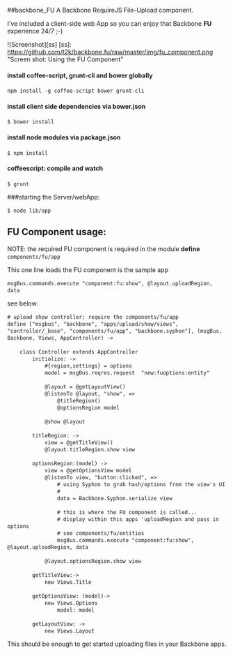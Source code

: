 ##backbone_FU
A Backbone RequireJS File-Upload component.

I've included a client-side web App so you can enjoy that Backbone **FU** experience 24/7 ;-)

![Screenshot][ss]
[ss]:  https://github.com/t2k/backbone.fu/raw/master/img/fu_component.png "Screen shot: Using the FU Component"

#### install coffee-script, grunt-cli and  bower globally
```
npm install -g coffee-script bower grunt-cli
```

#### install client side dependencies via bower.json
```
$ bower install
```

#### install node modules via package.json
```
$ npm install
```

#### coffeescript: compile and watch
```
$ grunt
```

###starting the Server/webApp:
```
$ node lib/app
```

## FU Component usage:
NOTE: the required FU component is required in the module **define** ```components/fu/app```

This one line loads the FU component is the sample app
```
msgBus.commands.execute "component:fu:show", @layout.uploadRegion, data
```

see below:

```
# upload show controller: require the components/fu/app
define ["msgbus", "backbone", "apps/upload/show/views", "controller/_base", "components/fu/app", "backbone.syphon"], (msgBus, Backbone, Views, AppController) ->

    class Controller extends AppController
        initialize: ->
            #{region,settings} = options
            model = msgBus.reqres.request  "new:fuoptions:entity"

            @layout = @getLayoutView()
            @listenTo @layout, "show", =>
                @titleRegion()
                @optionsRegion model

            @show @layout

        titleRegion: ->
            view = @getTitleView()
            @layout.titleRegion.show view

        optionsRegion:(model) ->
            view = @getOptionsView model
            @listenTo view, "button:clicked", =>
                # using Syphon to grab hash/options from the view's UI
                #
                data = Backbone.Syphon.serialize view

                # this is where the FU component is called...
                # display within this apps 'uploadRegion and pass in options
                # see components/fu/entities
                msgBus.commands.execute "component:fu:show", @layout.uploadRegion, data

            @layout.optionsRegion.show view

        getTitleView:->
            new Views.Title

        getOptionsView: (model)->
            new Views.Options
                model: model

        getLayoutView: ->
            new Views.Layout

```

This should be enough to get started uploading files in your Backbone apps.
